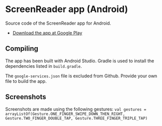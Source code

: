 # ScreenReader app (Android)

Source code of the ScreenReader app for Android.

* [Download the app at Google Play](https://play.google.com/store/apps/details?id=app.screenreader)

## Compiling

The app has been built with Android Studio. Gradle is used to install the dependencies listed in `build.gradle`.

The `google-services.json` file is excluded from Github. Provide your own file to build the app.

## Screenshots

Screenshots are made using the following gestures: `val gestures = arrayListOf(Gesture.ONE_FINGER_SWIPE_DOWN_THEN_RIGHT, Gesture.TWO_FINGER_DOUBLE_TAP, Gesture.THREE_FINGER_TRIPLE_TAP)`
